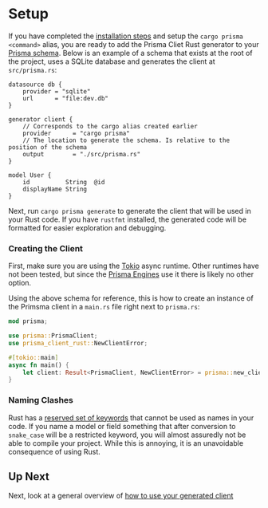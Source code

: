 # Setup

If you have completed the [installation steps](01-installation.md) and setup the `cargo prisma <command>` alias, you are ready to add the Prisma Cliet Rust generator to your [Prisma schema](https://www.prisma.io/docs/concepts/components/prisma-schema). Below is an example of a schema that exists at the root of the project, uses a SQLite database and generates the client at `src/prisma.rs`:

```prisma
datasource db {
    provider = "sqlite"
    url      = "file:dev.db"
}

generator client {
    // Corresponds to the cargo alias created earlier
    provider      = "cargo prisma"
    // The location to generate the schema. Is relative to the position of the schema
    output        = "./src/prisma.rs"
}

model User {
    id          String  @id
    displayName String
}
```

Next, run `cargo prisma generate` to generate the client that will be used in your Rust code. If you have `rustfmt` installed, the generated code will be formatted for easier exploration and debugging.

### Creating the Client

First, make sure you are using the [Tokio](https://github.com/tokio-rs/tokio) async runtime. Other runtimes have not been tested, but since the [Prisma Engines](https://github.com/prisma/prisma-engines) use it there is likely no other option.

Using the above schema for reference, this is how to create an instance of the Primsma client in a `main.rs` file right next to `prisma.rs`:

```rust
mod prisma;

use prisma::PrismaClient;
use prisma_client_rust::NewClientError;

#[tokio::main]
async fn main() {
    let client: Result<PrismaClient, NewClientError> = prisma::new_client().await;
}
```

### Naming Clashes

Rust has a [reserved set of keywords](https://doc.rust-lang.org/reference/keywords.html) that cannot be used as names in your code. If you name a model or field something that after conversion to `snake_case` will be a restricted keyword, you will almost assuredly not be able to compile your project.
While this is annoying, it is an unavoidable consequence of using Rust.

## Up Next

Next, look at a general overview of [how to use your generated client](03-overview.md)
